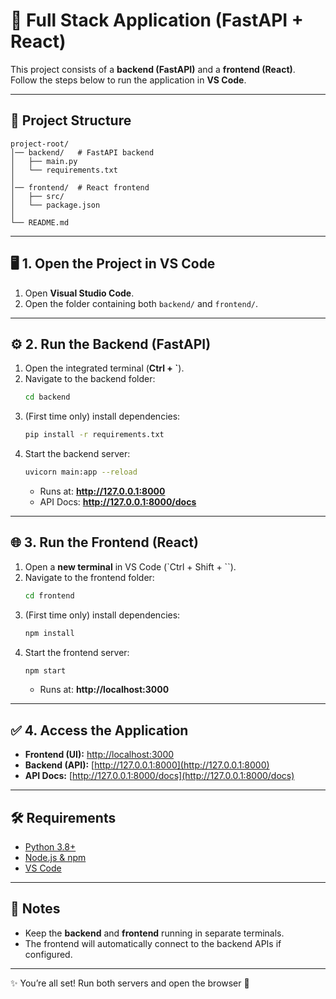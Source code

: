 # 🚀 Full Stack Application (FastAPI + React)

This project consists of a **backend (FastAPI)** and a **frontend (React)**.  
Follow the steps below to run the application in **VS Code**.

---

## 📂 Project Structure
```
project-root/
│── backend/   # FastAPI backend
│   ├── main.py
│   └── requirements.txt
│
│── frontend/  # React frontend
│   ├── src/
│   └── package.json
│
└── README.md
```

---

## 🖥️ 1. Open the Project in VS Code
1. Open **Visual Studio Code**.  
2. Open the folder containing both `backend/` and `frontend/`.  

---

## ⚙️ 2. Run the Backend (FastAPI)
1. Open the integrated terminal (**Ctrl + `**).  
2. Navigate to the backend folder:
   ```bash
   cd backend
   ```
3. (First time only) install dependencies:
   ```bash
   pip install -r requirements.txt
   ```
4. Start the backend server:
   ```bash
   uvicorn main:app --reload
   ```
   - Runs at: **http://127.0.0.1:8000**  
   - API Docs: **http://127.0.0.1:8000/docs**

---

## 🌐 3. Run the Frontend (React)
1. Open a **new terminal** in VS Code (`Ctrl + Shift + ``).  
2. Navigate to the frontend folder:
   ```bash
   cd frontend
   ```
3. (First time only) install dependencies:
   ```bash
   npm install
   ```
4. Start the frontend server:
   ```bash
   npm start
   ```
   - Runs at: **http://localhost:3000**

---

## ✅ 4. Access the Application
- **Frontend (UI):** [http://localhost:3000](http://localhost:3000)  
- **Backend (API):** [http://127.0.0.1:8000](http://127.0.0.1:8000)  
- **API Docs:** [http://127.0.0.1:8000/docs](http://127.0.0.1:8000/docs)  

---

## 🛠️ Requirements
- [Python 3.8+](https://www.python.org/downloads/)  
- [Node.js & npm](https://nodejs.org/)  
- [VS Code](https://code.visualstudio.com/)  

---

## 📌 Notes
- Keep the **backend** and **frontend** running in separate terminals.  
- The frontend will automatically connect to the backend APIs if configured.  

---

✨ You’re all set! Run both servers and open the browser 🚀
